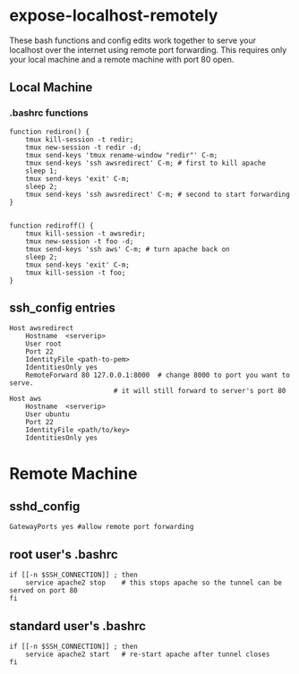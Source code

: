 # expose-localhost-remotely



 These bash functions and config edits work together
 to serve your localhost over the internet using
 remote port forwarding. This requires only your 
 local machine and a remote machine with port 80 open.



## Local Machine  
### .bashrc functions
```
function rediron() {
	tmux kill-session -t redir;
	tmux new-session -t redir -d;
	tmux send-keys 'tmux rename-window "redir"' C-m; 
	tmux send-keys 'ssh awsredirect' C-m; # first to kill apache
	sleep 1;
	tmux send-keys 'exit' C-m; 
	sleep 2;
	tmux send-keys 'ssh awsredirect' C-m; # second to start forwarding
}


function rediroff() {
	tmux kill-session -t awsredir;
	tmux new-session -t foo -d;
	tmux send-keys 'ssh aws' C-m; # turn apache back on
	sleep 2;
	tmux send-keys 'exit' C-m;
	tmux kill-session -t foo;
}
```

## ssh_config entries
```
Host awsredirect
    Hostname  <serverip>
    User root
    Port 22
    IdentityFile <path-to-pem>
    IdentitiesOnly yes 
    RemoteForward 80 127.0.0.1:8000  # change 8000 to port you want to serve.
    			  	      # it will still forward to server's port 80                     
Host aws
    Hostname  <serverip>
    User ubuntu
    Port 22
    IdentityFile <path/to/key>
    IdentitiesOnly yes 
```


#  Remote Machine
## sshd_config
`GatewayPorts yes #allow remote port forwarding`

## root user's .bashrc
```
if [[-n $SSH_CONNECTION]] ; then
	service apache2 stop    # this stops apache so the tunnel can be served on port 80
fi
```

## standard user's .bashrc
```
if [[-n $SSH_CONNECTION]] ; then
	service apache2 start   # re-start apache after tunnel closes
fi
```
